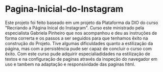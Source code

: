 # Pagina-Inicial-do-Instagram
Este projeto foi feito baseado em um projeto da Plataforma da DIO do curso "Recriando a Página Inical do Instagram". Curso este ministrado pela especialista Gabriela Pinheiro que nos acompanhou e deu as instruções de forma correrta e os passos a ser seguidos para que tenhamos êxito na construção do Projeto. Tive algumas dificuldades quanto a estilização da página, mas com a persistência pude ser capaz de concluir o curso com êxito. Com este curso pude adquirir especialiadidades na estilização de textos e na configuração de paginas através da inspeção do navegador em uso e tambem na adaptação e responsividade das paginas html.

